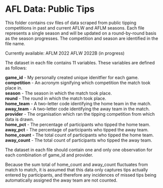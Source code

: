 # AFL Data: Public Tips

This folder contains csv files of data scraped from public tipping competitions in past and current AFLW and AFLM seasons. Each file represents a single season and will be updated on a round-by-round basis as the season progresses. The competition and season are identified in the file name.

Currently available:
AFLM 2022
AFLW 2022B (in progress)

The dataset in each file contains 11 variables. These variables are defined as follows:

**game_id** - My personally created unique idenitfier for each game.  
**competition** - An acronym signifying which competition the match took place in.  
**season** - The season in which the match took place.  
**round** - The round in which the match took place.  
**home_team** - A two-letter code identifying the home team in the match.  
**away_team** - A two-letter code identifying the away team in the match.  
**provider** - The organisation which ran the tipping competition from which data is drawn.  
**home_pct** - The percentage of participants who tipped the home team.  
**away_pct** - The percentage of participants who tipped the away team.  
**home_count** - The total count of participants who tipped the home team.  
**away_count** - The total count of participants who tipped the away team.

The dataset in each file should contain one and only one observation for each combination of game_id and provider.

Because the sum total of home_count and away_count fluctuates from match to match, it is assumed that this data only captures tips actually entered by participants, and therefore any incidences of missed tips being automatically assigned the away team are not counted.
